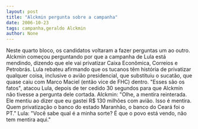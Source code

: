 ```yaml
---
layout: post
title: "Alckmin pergunta sobre a campanha"
date: 2006-10-23
tags: campanha,geraldo Alckmin
author: None
---
```

Neste quarto bloco, os candidatos voltaram a fazer perguntas um ao outro.
Alckmin começou perguntando por que a campanha de Lula está mendindo, dizendo que ele vai privatizar Caixa Econômica, Correios e Petrobrás.
Lula rebateu afirmando que os tucanos têm história de privatizar qualquer coisa, inclusive o avião presidencial, que substituiu o sucatão, que quase caiu com Marco Maciel (então vice
 de FHC) dentro.
\"Esses são os fatos\", atacou Lula, depois de ter cedido 30 segundos para que Alckmin não tivesse a pergunta dele cortada.
Alckmin: \"Olhe, a mentira reinterada. Ele mentiu ao dizer que eu gastei R$ 130 milhões com avião. Isso é mentira. Quem privatização o banco do estado Maranhão, o banco do Ceará foi o PT.\"
Lula: \"Você sabe qual é a minha sorte? É que o povo está vendo, não tem mentira aqui.\" 